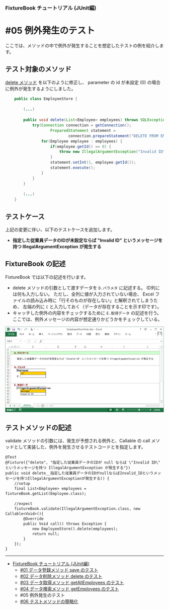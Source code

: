 ﻿
### FixtureBook チュートリアル (JUnit編)

#05 例外発生のテスト
====================

ここでは、メソッドの中で例外が発生することを想定したテストの例を紹介します。


テスト対象のメソッド
--------------------

[delete メソッド](./Tutorial-JUnit-delete.md) を以下のように修正し、
parameter の id が未設定 (0) の場合に例外が発生するようにしました。

```java
    public class EmployeeStore {

        (...)

        public void delete(List<Employee> employees) throws SQLException {
            try(Connection connection = getConnection();
                    PreparedStatement statement = 
                            connection.prepareStatement("DELETE FROM EMPLOYEE WHERE ID = ?")) {
                for(Employee employee : employees) {
                    if(employee.getId() == 0) {
                        throw new IllegalArgumentException("Invalid ID");
                    }
                    statement.setInt(1, employee.getId());
                    statement.execute();
                }
            }
        }

        (...)
    }
```


テストケース
------------

上記の変更に伴い、以下のテストケースを追加します。

*   <b>指定した従業員データのIDが未設定ならば "Invalid ID" というメッセージを持つ IllegalArgumentException が発生する</b>


FixtureBook の記述
------------------

FixtureBook では以下の記述を行います。

*   delete メソッドの引数として渡すデータを `D.パラメタ` に記述する。
    ID列には何も入力しない。
    ただし、全列に値が入力されていない場合、 Excel ファイルの読み込み時に「行そのものが存在しない」と解釈されてしまうため、
    左端の列に `C` と入力しておく（データが存在することを示す印です）。
*   キャッチした例外の内容をチェックするために `E.取得データ` の記述を行う。
    ここでは、例外メッセージの内容が想定通りかどうかをチェックしている。


![FixtureBook記述](./images/Tutorial-Exception-01.png?raw=true)


テストメソッドの記述
--------------------

validate メソッドの引数には、発生が予想される例外と、Callable の call メソッドとして実装した、例外を発生させるテストコードとを指定します。

    @Test
    @Fixture({"delete", "指定した従業員データのIDが null ならば \"Invalid ID\" というメッセージを持つ IllegalArgumentException が発生する"})
    public void delete__指定した従業員データのIDがnullならばInvalid_IDというメッセージを持つIllegalArgumentExceptionが発生する() {
        //setup
        final List<Employee> employees = fixtureBook.getList(Employee.class);
        
        //expect
        fixtureBook.validate(IllegalArgumentException.class, new Callable<Void>(){
            @Override
            public Void call() throws Exception {
                new EmployeeStore().delete(employees);
                return null;
            }
        });
    }


------------------------

*   [FixtureBook チュートリアル (JUnit編)](./Tutorial-JUnit.md)
    *   [#01 データ登録メソッド save のテスト](./Tutorial-JUnit-save.md)
    *   [#02 データ削除メソッド delete のテスト](./Tutorial-JUnit-delete.md)
    *   [#03 データ取得メソッド getAllEmployees のテスト](./Tutorial-JUnit-getAllEmployees.md)
    *   [#04 データ検索メソッド getEmployees のテスト](./Tutorial-JUnit-getEmployees.md)
    *   #05 例外発生のテスト
    *   [#06 テストメソッドの簡略化](./Tutorial-JUnit-expect.md)
